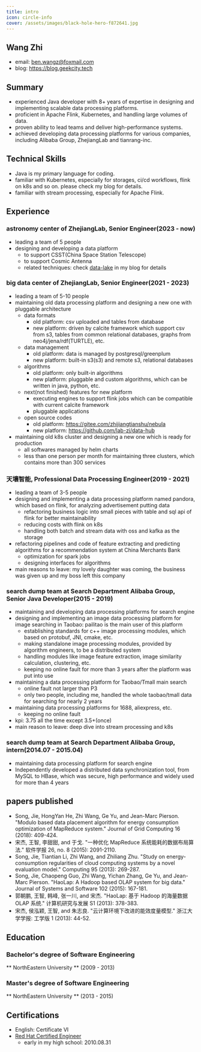 ```yaml
---
title: intro
icon: circle-info
cover: /assets/images/black-hole-hero-f872641.jpg
---
```


## Wang Zhi 

* email: ben.wangz@foxmail.com
* blog: https://blog.geekcity.tech

## Summary

* experienced Java developer with 8+ years of expertise in designing and implementing scalable data processing platforms. 
* proficient in Apache Flink, Kubernetes, and handling large volumes of data. 
* proven ability to lead teams and deliver high-performance systems.
* achieved developing data processing platforms for various companies, including Alibaba Group, ZhejiangLab and tianrang-inc.

## Technical Skills

* Java is my primary language for coding.
* familiar with Kubernetes, especially for storages, ci/cd workflows, flink on k8s and so on. please check my blog for details.
* familiar with stream processing, especially for Apache Flink.

## Experience

### astronomy center of ZhejiangLab, Senior Engineer(2023 - now)
* leading a team of 5 people
* designing and developing a data platform
    + to support CSST(China Space Station Telescope)
    + to support Cosmic Antenna
    + related techniques: check [data-lake](https://blog.geekcity.tech/articles/data-lake/) in my blog for details

### big data center of ZhejiangLab, Senior Engineer(2021 - 2023)
* leading a team of 5-10 people
* maintaining old data processing platform and designing a new one with pluggable architecture
    + data formats
        * old platform: csv uploaded and tables from database
        * new platform: driven by calcite framework which support csv from s3, tables from common relational databases, graphs from neo4j/jena/rdf(TURTLE), etc.
    + data management
        * old platform: data is managed by postgresql/greenplum
        * new platform: built-in s3(s3) and remote s3, relational databases
    + algorithms
        * old platform: only built-in algorithms
        * new platform: pluggable and custom algorithms, which can be written in java, python, etc.
    + next(not finished) features for new platform
        * executing engines to support flink jobs which can be compatible with current calcite framework
        * pluggable applications 
    + open source codes
        * old platform: https://gitee.com/zhijiangtianshu/nebula
        * new platform: https://github.com/lab-zj/data-hub
* maintaining old k8s cluster and designing a new one which is ready for production
    + all softwares managed by helm charts
    + less than one person per month for maintaining three clusters, which contains more than 300 services

### 天壤智能, Professional Data Processing Engineer(2019 - 2021)
* leading a team of 3-5 people
* designing and implementing a data processing platform named pandora, which based on flink, for analyzing advertisement putting data
    + refactoring business logic into small pieces with table and sql api of flink for better maintainability
    + reducing costs with flink on k8s
    + handling both batch and stream data with oss and kafka as the storage 
* refactoring pipelines and code of feature extracting and predicting algorithms for a recommendation system at China Merchants Bank
    + optimization for spark jobs
    + designing interfaces for algorithms
* main reasons to leave: my lovely daughter was coming, the business was given up and my boss left this company

### search dump team at Search Department Alibaba Group, Senior Java Developer(2015 - 2019)
* maintaining and developing data processing platforms for search engine
* designing and implementing an image data processing platform for image searching in Taobao: pailitao is the main user of this platform
    + establishing standards for c++ image processing modules, which based on protobuf, JNI, cmake, etc.
    + making standalone image processing modules, provided by algorithm engineers, to be a distributed system
    + handling modules like image feature extraction, image similarity calculation, clustering, etc.
    + keeping no online fault for more than 3 years after the platform was put into use
* maintaining a data processing platform for Taobao/Tmall main search
    + online fault not larger than P3
    + only two people, including me, handled the whole taobao/tmall data for searching for nearly 2 years
* maintaining data processing platforms for 1688, aliexpress, etc.
    + keeping no online fault
* kpi: 3.75 all the time except 3.5+(once)
* main reason to leave: deep dive into stream processing and k8s

### search dump team at Search Department Alibaba Group, intern(2014.07 - 2015.04)
* maintaining data processing platform for search engine
* Independently developed a distributed data synchronization tool, from MySQL to HBase, which was secure, high performance and widely used for more than 4 years

## papers published

* Song, Jie, HongYan He, Zhi Wang, Ge Yu, and Jean-Marc Pierson. "Modulo based data placement algorithm for energy consumption optimization of MapReduce system." Journal of Grid Computing 16 (2018): 409-424.
* 宋杰, 王智, 李甜甜, and 于戈. "一种优化 MapReduce 系统能耗的数据布局算法." 软件学报 26, no. 8 (2015): 2091-2110.
* Song, Jie, Tiantian Li, Zhi Wang, and Zhiliang Zhu. "Study on energy-consumption regularities of cloud computing systems by a novel evaluation model." Computing 95 (2013): 269-287.
* Song, Jie, Chaopeng Guo, Zhi Wang, Yichan Zhang, Ge Yu, and Jean-Marc Pierson. "HaoLap: A Hadoop based OLAP system for big data." Journal of Systems and Software 102 (2015): 167-181.
* 郭朝鹏, 王智, 韩峰, 张一川, and 宋杰. "HaoLap: 基于 Hadoop 的海量数据 OLAP 系统." 计算机研究与发展 S1 (2013): 378-383.
* 宋杰, 侯泓颖, 王智, and 朱志良. "云计算环境下改进的能效度量模型." 浙江大学学报: 工学版 1 (2013): 44-52.

## Education

### Bachelor's degree of Software Engineering
** NorthEastern University ** (2009 - 2013)

### Master's degree of Software Engineering
** NorthEastern University ** (2013 - 2015)

## Certifications

* English: Certificate VI
* [Red Hat Certified Engineer](RHCE_Zhi_Wang.pdf.md)
    + early in my high school: 2010.08.31